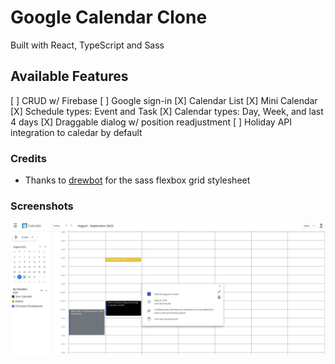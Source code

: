 # Google Calendar Clone
Built with React, TypeScript and Sass

## Available Features
[ ] CRUD w/ Firebase
[ ] Google sign-in
[X] Calendar List
[X] Mini Calendar
[X] Schedule types: Event and Task
[X] Calendar types: Day, Week, and last 4 days
[X] Draggable dialog w/ position readjustment
[ ] Holiday API integration to caledar by default

### Credits
- Thanks to [drewbot](https://github.com/drewbot/sass-flexbox-grid) for the sass flexbox grid stylesheet 

### Screenshots
![google-calendar-clone](./screenshots/google-calendar-clone__ss.png)